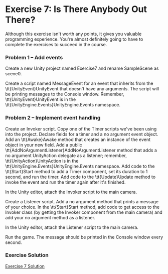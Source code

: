 # Exercise 7: Is There Anybody Out There?

Although this exercise isn't worth any points, it gives you valuable programming experience. You're almost definitely going to have to complete the exercises to succeed in the course.  

### Problem 1 – Add events

Create a new Unity project named Exercise7 and rename SampleScene as scene0.

Create a script named MessageEvent for an event that inherits from the \tt{UnityEvent}UnityEvent that doesn't have any arguments. The script will be printing messages to the Console window. Remember, \tt{UnityEvent}UnityEvent is in the \tt{UnityEngine.Events}UnityEngine.Events namespace.

### Problem 2 – Implement event handling

Create an Invoker script. Copy one of the Timer scripts we've been using into the project. Declare fields for a timer and a no argument event object. Add an \tt{Awake}Awake method that creates an instance of the event object in your new field. Add a public \tt{AddNoArgumentListener}AddNoArgumentListener method that adds a no argument UnityAction delegate as a listener; remember, \tt{UnityAction}UnityAction is in the \tt{UnityEngine.Events}UnityEngine.Events namespace. Add code to the \tt{Start}Start method to add a Timer component, set its duration to 1 second, and run the timer. Add code to the \tt{Update}Update method to invoke the event and run the timer again after it's finished. 

In the Unity editor, attach the Invoker script to the main camera.

Create a Listener script. Add a no argument method that prints a message of your choice. In the \tt{Start}Start method, add code to get access to the Invoker class (by getting the Invoker component from the main camera) and add your no argument method as a listener.

In the Unity editor, attach the Listener script to the main camera.

Run the game. The message should be printed in the Console window every second.

### Exercise Solution

[ Exercise 7 Solution](https://d3c33hcgiwev3.cloudfront.net/azaKQ2apQ0O2ikNmqUNDXA_cb4824d02dff45df888654886327b5cf_3-1-Exercise-7-Solution.zip?Expires=1643068800&Signature=QvZXrTeO7070eHCqlpcYur4iaeP1oIGWPwxTEIW9OsHmk2LP49lm6u6Hp8UMJ6VimQOqiSPPhZjnA-tljlNlY525-RD2mRg1dOuRRvYAEIiu~8l5~7EuFFycgc~XUx5BqbnQZ1KKLHvAzeDJbtG6sY4wNR76~xHYXbRM-F8xewM_&Key-Pair-Id=APKAJLTNE6QMUY6HBC5A)
